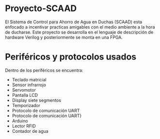 # Proyecto-SCAAD
El Sistema de Control para Ahorro de Agua en Duchas (SCAAD) esta enfocado a incentivar practicas amigables con el medio ambiente a la hora de ducharse.
Este proyecto se desarrolla en el lenguaje de descripción de hardware Verilog y posteriormente se monta en una FPGA.
# Periféricos y protocolos usados
Dentro de los periféricos se encuentra:
* Teclado matricial
* Sensor infrarrojo
* Servomotor
* Pantalla LCD
* Display siete segmentos
* Temporizador
* Protocolo de comunicación UART
* Protocolo de comunicación UART}
* Arduino
* Lector RFID
* Contador de agua

